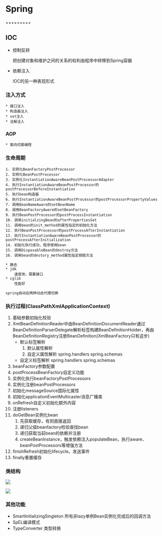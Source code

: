 # Spring
+++++++++
## IOC

* 控制反转

    把创建对象和维护之间的关系的权利由程序中转移到Spring容器
        
* 依赖注入
    
    IOC的另一种表现形式
    
### 注入方式

    * 接口注入
    * 构造器注入
    * set注入
    * 注解注入
   
### AOP
    * 面向切面编程
    
    
### 生命周期
    1. 实例化BeanFactoryPostProcessor
    2. 实例化BeanPostProcessor
    3. 实例化InstantiationAwareBeanPostProcessorAdapter
    4. 执行InstantiationAwareBeanPostProcessor的postProcessorBeforeInstantiation
    5. 执行bean构造器
    6. 执行InstantiationAwareBeanPostProcessor的postProcessorPropertyValues
    7. 调用BeanNameAware的setBeanName
    8. 调用BeanFactoryAware的setBeanFactory
    9. 执行BeanPostProcessor的postProcessInstantiation
    10. 调用initialzingBean的afterPropertiesSet
    11. 调用bean的init_method的属性指定的初始化方法
    12. 执行BeanPostProcessor的postProcessAfterInstantiation
    13. 执行InstantiationAwareBeanPostProcessor的postProcessAfterInitialization
    14. 初始化执行成功，程序使用bean
    15. 调用DisposableBean的destroy方法
    16. 调用bean的destory_method属性指定销毁方法

    * 静态
    * jdk
        速度快，需要接口
    * cglib
        性能好
    
    spring自动在两种动态代理切换
    
### 执行过程(ClassPathXmlApplicationContext)
1. 基础参数初始化校验
2. XmlBeanDefinitionReader中由BeanDefinitionDocumentReader通过BeanDefinitionParserDelegate解析标签构建BeanDefinitionHolder，再由BeanDefinitionRegistry注册BeanDefinition(XmlBeanFactory只有这步)
    * 默认标签解析
        1. 默认属性解析
        2. 自定义属性解析 
            spring.handlers spring.schemas
    * 自定义标签解析 
        spring.handlers spring.schemas
3. beanFactory参数配置
4. postProcessBeanFactory自定义功能
5. 实例化执行beanFactoryPostProcessors
6. 实例化注册beanPostProcessors
7. 初始化messageSource国际化属性
8. 初始化applicationEventMulticaster消息广播类
9. onRefresh自定义初始化额外内容
10. 注册listeners
11. doGetBean实例化bean
    1. 先获取缓存，有则直接返回
    2. 递归父级beanfactory检验查找bean
    3. 递归获取当前bean的依赖并注册
    4. createBeanInstance，触发依赖注入populateBean，执行aware、beanPostProcessors等增强方法
12. finishRefresh初始化lifecycle，发送事件
13. finally重置缓存

### 类结构

![](spring_beanfactory.png)


![](spring_application.png)
    
### 其他功能
* SmartInitializingSingleton 所有非lazy单例Bean实例化完成后的回调方法
* SpEL编译模式
* TypeConverter 类型转换